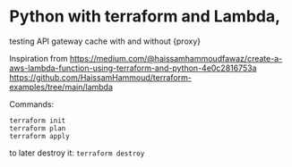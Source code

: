 # Python with terraform and Lambda, 

testing API gateway cache with and without {proxy}

Inspiration from https://medium.com/@haissamhammoudfawaz/create-a-aws-lambda-function-using-terraform-and-python-4e0c2816753a
https://github.com/HaissamHammoud/terraform-examples/tree/main/lambda

Commands:

```
terraform init
terraform plan
terraform apply
```

to later destroy it:
`terraform destroy`